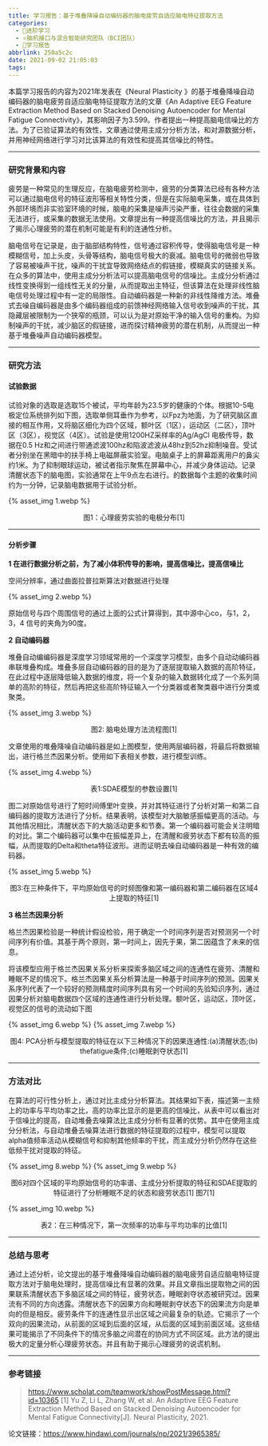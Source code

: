 ```yaml
---
title: 学习报告：基于堆叠降噪自动编码器的脑电疲劳自适应脑电特征提取方法
categories:
  - 🌙进阶学习
  - ⭐脑机接口与混合智能研究团队（BCI团队）
  - 💫学习报告
abbrlink: 250a5c2c
date: 2021-09-02 21:05:03
tags:
---
```


本篇学习报告的内容为2021年发表在《Neural Plasticity 》的基于堆叠降噪自动编码器的脑电疲劳自适应脑电特征提取方法的文章《An Adaptive EEG Feature Extraction Method Based on Stacked Denoising Autoencoder for Mental Fatigue Connectivity》，其影响因子为3.599。作者提出一种提高脑电信噪比的方法。为了已验证算法的有效性，文章通过使用主成分分析方法，和对源数据分析，并用神经网络进行学习对比该算法的有效性和提高其信噪比的特性。

<!--more-->

***

### 研究背景和内容

疲劳是一种常见的生理反应，在脑电疲劳检测中，疲劳的分类算法已经有各种方法可以通过脑电信号的特征波形等相关特性分类，但是在实际脑电采集，或在具体到外部环境而非实验室环境的时候，脑电的采集是噪声污染严重，往往会数据的采集无法进行，或采集的数据无法使用。文章提出有一种提高信噪比的方法，并且揭示了揭示心理疲劳的潜在机制可能是有利的连通性分析。

脑电信号在记录是，由于脑部结构特性，信号通过容积传导，使得脑电信号是一种模糊信号，加上头皮，头骨等结构，脑电信号极大的衰减。脑电信号的微弱也导致了容易被噪声干扰，噪声的干扰宜导致网络结点的假链接，模糊真实的链接关系。在众多的算法中，使用主成分分析法可以提高脑电信号的信噪比。主成分分析通过线性变换得到一组线性无关的分量，从而提取出主特征，但该算法在处理非线性脑电信号处理过程中有一定的局限性。自动编码器是一种新的非线性降维方法。堆叠式去噪自编码器是由多个编码器组成的前馈神经网络输入信号收到噪声的干扰，其隐藏层被限制为一个狭窄的瓶颈，可以认为是对原始干净的输入信号的重构。为抑制噪声的干扰，减少脑区的假链接，进而探讨精神疲劳的潜在机制，从而提出一种基于堆叠噪声自动编码器模型。

***

### 研究方法

#### 试验数据

试验对象的选取是选取15个被试，平均年龄为23.5岁的健康的个体。根据10-5电极定位系统排列如下图，选取单侧耳垂作为参考，以Fpz为地面，为了研究脑区直接的相互作用，又将脑区细化为四个区域，额叶区（1区），运动区（二区），顶叶区（3区），视觉区（4区）。试验是使用1200HZ采样率的Ag/AgCl 电极传导，数据在0.5 Hz和之间进行带通滤波100hz和陷波滤波从48hz到52hz抑制噪音。受试者分别坐在黑暗中的扶手椅上电磁屏蔽实验室。电脑桌子上的屏幕距离用户的鼻尖约1米。为了抑制眼球运动，被试者指示聚焦在屏幕中心，并减少身体运动。记录清醒状态下的脑电图，实验通常在上午9点左右进行。的数据每个主题的收集时间约为一分钟，记录脑电数据用于试验分析。

{% asset_img 1.webp %}
<div align='center'>图1：心理疲劳实验的电极分布[1]</div>

***

#### 分析步骤

**1 在进行数据分析之前，为了减小体积传导的影响，提高信噪比，提高信噪比**

空间分辨率，通过曲面拉普拉斯算法对数据进行处理

{% asset_img 2.webp %}

原始信号与四个周围信号的通过上面的公式计算得到，其中源中心co，与1，2，3，4 信号的夹角为90度。

**2 自动编码器**

堆叠自动编编码器是深度学习领域常用的一个深度学习模型，由多个自动动编码器串联堆叠构成。堆叠多层自动编码器的目的是为了逐层提取输入数据的高阶特征，在此过程中逐层降低输入数据的维度，将一个复杂的输入数据转化成了一个系列简单的高阶的特征，然后再把这些高阶特征输入一个分类器或者聚类器中进行分类或聚类。

{% asset_img 3.webp %}
<div align='center'>图2: 脑电处理方法流程图[1]</div>

文章使用的堆叠降噪自动编码器是如上图模型，使用两层编码器，将最后将数据输出，进行格兰杰因果分析。使用如下表相关参数，进行模型训练。

{% asset_img 4.webp %}
<div align='center'>表1:SDAE模型的参数设置[1]</div>

图二对原始信号进行了短时间傅里叶变换，并对其特征进行了分析对第一和第二自编码器的提取方法进行了分析。结果表明，该模型对大脑敏感振幅更高的活动。与其他情况相比，清醒状态下的大脑活动更多和节奏。第一个编码器可能会关注明暗的对比。第二个编码器可以集中在振幅差异上，在清醒和疲劳状态下都有较高的振幅，从而提取的Delta和theta特征波形。进而证明去噪自动编码器是一种有效的编码器。

{% asset_img 5.webp %}
<div align='center'>图3:在三种条件下，平均原始信号的时频图像和第一编码器和第二编码器在区域4上提取的特征[1]</div>

**3 格兰杰因果分析**

格兰杰因果检验是一种统计假设检验，用于确定一个时间序列是否对预测另一个时间序列有价值。其基于两个原则，第一时间上，因先于果，第二因蕴含了未来的信息。

将该模型应用于格兰杰因果关系分析来探索多脑区域之间的连通性在疲劳、清醒和睡眠不足的情况下。格兰杰因果关系分析算法是一种基于时间序列的预测。因果关系序列代表了一个较好的预测精度时间序列具有另一个时间的先验知识序列，通过因果分析对脑电数据四个区域的连通性进行分析处理。额叶区，运动区，顶叶区，视觉区的信号的流动如下图

{% asset_img 6.webp %}
{% asset_img 7.webp %}
<div align='center'>图4: PCA分析与模型提取的特征在以下三种情况下的因果连通性:(a)清醒状态;(b) thefatigue条件;(c)睡眠剥夺状态[1]</div>

***

### 方法对比

在算法的可行性分析上，通过对比主成分分析算法。其结果如下表，描述第一主频上的功率与平均功率之比，高的功率比显示的是更高的信噪比，从表中可以看出对于信噪比的提高，自动堆叠去噪算法比主成分分析有显著的优势。其中在使用主成分分析法，与自动堆叠去噪算法进行数据的特征提取的过程中，模型可以提取alpha值频率活动从模糊信号和抑制其他频率的干扰，而主成分分析仍然存在这些低频干扰对提取的特征。

{% asset_img 8.webp %}
{% asset_img 9.webp %}
<div align='center'>图6对四个区域的平均原始信号的功率谱、主成分分析提取的特征和SDAE提取的特征进行了分析睡眠不足的状态和疲劳状态[1] 图7[1]</div>

{% asset_img 10.webp %}
<div align='center'>表2：在三种情况下，第一次频率的功率与平均功率的比值[1]</div>

***

### 总结与思考

通过上述分析，论文提出的基于堆叠降噪自动编码器的脑电疲劳自适应脑电特征提取方法对于脑电处理时，提高信噪比有显著的效果。并且文章指出提取物之间的因果联系清醒状态下多脑区域之间的特征，疲劳状态，睡眠剥夺状态被研究过。因果流有不同的方向透露。清醒状态下的因果方向和睡眠剥夺状态下的因果流方向是单向的但是相反。疲劳条件下的连通性显示出区域之间最复杂的轨迹。它揭示了一个双向的因果流动，从前面的区域到后面的区域，从后面的区域到前面区域。这些结果可能揭示了不同条件下的情况多脑之间潜在的协同方式不同区域。此方法的提出极大的定量分析心理疲劳状态。并且有助于揭示心理疲劳的说谎机制。

*** 

### 参考链接

> <https://www.scholat.com/teamwork/showPostMessage.html?id=10365>
> [1] Yu Z, Li L, Zhang W, et al. An Adaptive EEG Feature Extraction Method Based on Stacked Denoising Autoencoder for Mental Fatigue Connectivity[J]. Neural Plasticity, 2021.

论文链接：<https://www.hindawi.com/journals/np/2021/3965385/>
